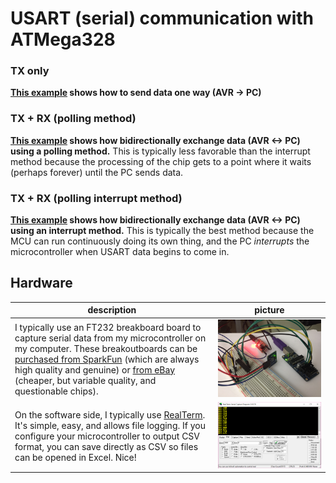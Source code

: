 # USART (serial) communication with ATMega328

### TX only
**[This example](tx%20rx%20interrupt/main.c) shows how to send data one way (AVR -> PC)**

### TX + RX (polling method)
**[This example](tx%20rx%20polling/main.c) shows how bidirectionally exchange data (AVR <-> PC) using a polling method.** This is typically less favorable than the interrupt method because the processing of the chip gets to a point where it waits (perhaps forever) until the PC sends data.

### TX + RX (polling interrupt method)
**[This example](tx%20rx%20interrupt/main.c) shows how bidirectionally exchange data (AVR <-> PC) using an interrupt method.** This is typically the best method because the MCU can run continuously doing its own thing, and the PC _interrupts_ the microcontroller when USART data begins to come in.

## Hardware
description | picture
---|---
I typically use an FT232 breakboard board to capture serial data from my microcontroller on my computer. These breakoutboards can be [purchased from SparkFun](https://www.sparkfun.com/products/12731) (which are always high quality and genuine) or [from eBay](http://www.ebay.com/sch/ft232+breakout) (cheaper, but variable quality, and questionable chips). | ![](../ATMega328%202017-02-08%20i2c%20LM75A%20thermometer/circuit.jpg)
On the software side, I typically use [RealTerm](https://realterm.sourceforge.io/). It's simple, easy, and allows file logging. If you configure your microcontroller to output CSV format, you can save directly as CSV so files can be opened in Excel. Nice!|![](../ATMega328%202017-02-08%20i2c%20LM75A%20thermometer/demo.png)


